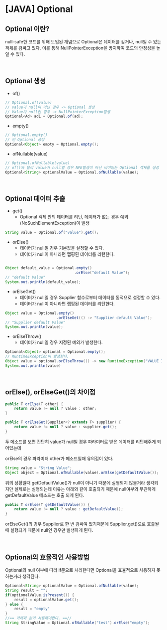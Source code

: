 # __[JAVA] Optional__

## __Optional 이란?__


null-safe한 코드를 위해 도입된 개념으로 Optional은 데이터를 갖거나, null일 수 있는 객체를 감싸고 있다. 이를 통해 NullPointerException을 방지하여 코드의 안정성을 높일 수 
있다. 

<br/>

## __Optional 생성__

* of()
```java
// Optional.of(value)
// value가 null이 아닌 경우 -> Optional 생성
// Value가 null인 경우 -> NullPointerException발생
Optional<Ad> ad1 = Optional.of(ad);
```
* empty()
```java
// Optional.empty()
// 빈 Optional 생성
Optional<Object> empty = Optional.empty();
```
* ofNullable(value)
```java
// Optional.ofNullable(value)
// of()와 달리 value가 null일 경우 NPE발생이 아닌 비어있는 Optional 객체를 생성
Optional<String> optionalValue = Optional.ofNullable(value);
```

<br/>

## __Optional 데이터 추출__
* get()
    * Optional 객체 안의 데이터를 리턴, 데이터가 없는 경우 예외(NoSuchElementException)이 발생
```java
String value = Optional.of("value").get();
```
* orElse()
    * 데이터가 null일 경우 기본값을 설정할 수 있다. 
    * 데이터가 null이 아니라면 랩핑된 데이터를 리턴한다.
```java

Object default_value = Optional.empty()
                               .orElse("default Value");
// "default Value"                               
System.out.println(default_value);
```
* orElseGet()
    * 데이터가 null일 경우 Supplier 함수로부터 데이터를 동적으로 설정할 수 있다. 
    * 데이터가 null이 아니라면 랩핑된 데이터를 리턴한다.
```java
Object value = Optional.empty()
                       .orElseGet(() -> "Supplier default Value");
// "Supplier default Value"                               
System.out.println(value);                       
```
* orElseThrow()
    * 데이터가 null일 경우 지정된 예외가 발생한다. 
```java
Optional<Object> optional = Optional.empty();
// RuntimeException이 발생한다.
Object value = optional.orElseThrow(() -> new RuntimeException("VALUE IS NULL!"));
System.out.println(value)
```

<br/>

## __orElse(), orElseGet()의 차이점__
```java
public T orElse(T other) {
    return value != null ? value : other;
}

public T orElseGet(Supplier<? extends T> supplier) {
    return value != null ? value : supplier.get();
}
```
두 메소드를 보면 간단히 value가 null일 경우 파라미터로 받은 데이터를 리턴해주게 되어있는데 

orElse의 경우 파라미터 other가 메소드일때 유의점이 있다. 

```java
String value = "String Value";
Object object = Optional.ofNullable(value).orElse(getDefaultValue());
```
위의 상황일때 getDefaultValue()가 null이 아니기 때문에 실행되지 않을거라 생각되지만 
실제로는 실행되는데 이유는 아래와 같이 호출되기 때문에 null여부와 무관하게 getDefaultValue 메소드는 호출 되게 된다.
```java
public T orElse(T getDefaultValue()) {
    return value != null ? value : getDefaultValue();
}
```
orElseGet()의 경우 Supplier로 한 번 감싸여 있기때문에 Supplier.get()으로 호출될때 실행되기 때문에 null인 경우만 발생하게 된다. 

<br/>

## Optional의 효율적인 사용방법 

Optional의 null 여부에 따라 if문으로 처리한다면 Optional을 효율적으로 사용하지 못하는거라 생각된다. 
```java
Optional<String> optionalValue = Optional.ofNullable(value);
String result = "";
if(optionalValue.isPresent()) {
    result = optionalValue.get();
} else {
    result = "empty"
}
//== 아래와 같이 사용해야한다. ==//
String StringValue = Optional.ofNullable("test").orElse("empty");

```